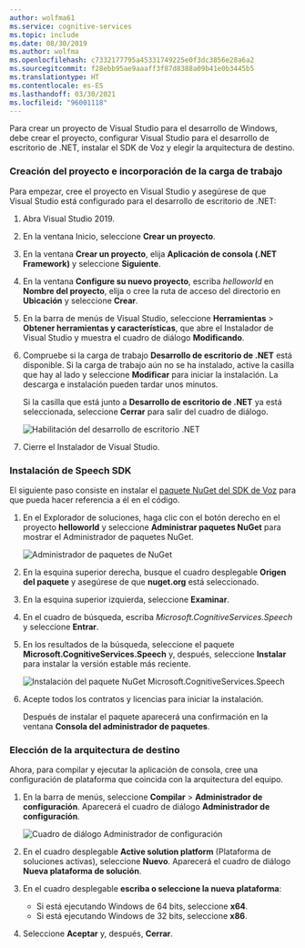 ```yaml
---
author: wolfma61
ms.service: cognitive-services
ms.topic: include
ms.date: 08/30/2019
ms.author: wolfma
ms.openlocfilehash: c7332177795a45331749225e0f3dc3856e28a6a2
ms.sourcegitcommit: f28ebb95ae9aaaff3f87d8388a09b41e0b3445b5
ms.translationtype: HT
ms.contentlocale: es-ES
ms.lasthandoff: 03/30/2021
ms.locfileid: "96001118"
---
```

Para crear un proyecto de Visual Studio para el desarrollo de Windows, debe crear el proyecto, configurar Visual Studio para el desarrollo de escritorio de .NET, instalar el SDK de Voz y elegir la arquitectura de destino.

### <a name="create-the-project-and-add-the-workload"></a>Creación del proyecto e incorporación de la carga de trabajo

Para empezar, cree el proyecto en Visual Studio y asegúrese de que Visual Studio está configurado para el desarrollo de escritorio de .NET:

1. Abra Visual Studio 2019.

1. En la ventana Inicio, seleccione **Crear un proyecto**. 

1. En la ventana **Crear un proyecto**, elija **Aplicación de consola (.NET Framework)** y seleccione **Siguiente**.

1. En la ventana **Configure su nuevo proyecto**, escriba *helloworld* en **Nombre del proyecto**, elija o cree la ruta de acceso del directorio en **Ubicación** y seleccione **Crear**.

1. En la barra de menús de Visual Studio, seleccione **Herramientas** > **Obtener herramientas y características**, que abre el Instalador de Visual Studio y muestra el cuadro de diálogo **Modificando**.

1. Compruebe si la carga de trabajo **Desarrollo de escritorio de .NET** está disponible. Si la carga de trabajo aún no se ha instalado, active la casilla que hay al lado y seleccione **Modificar** para iniciar la instalación. La descarga e instalación pueden tardar unos minutos.

   Si la casilla que está junto a **Desarrollo de escritorio de .NET** ya está seleccionada, seleccione **Cerrar** para salir del cuadro de diálogo.

   ![Habilitación del desarrollo de escritorio .NET](../articles/cognitive-services/speech-service/media/sdk/vs-enable-net-desktop-workload.png)

1. Cierre el Instalador de Visual Studio.

### <a name="install-the-speech-sdk"></a>Instalación de Speech SDK

El siguiente paso consiste en instalar el [paquete NuGet del SDK de Voz](https://aka.ms/csspeech/nuget) para que pueda hacer referencia a él en el código.

1. En el Explorador de soluciones, haga clic con el botón derecho en el proyecto **helloworld** y seleccione **Administrar paquetes NuGet** para mostrar el Administrador de paquetes NuGet.

   ![Administrador de paquetes de NuGet](../articles/cognitive-services/speech-service/media/sdk/vs-nuget-package-manager.png)

1. En la esquina superior derecha, busque el cuadro desplegable **Origen del paquete** y asegúrese de que **nuget.org** está seleccionado.

1. En la esquina superior izquierda, seleccione **Examinar**.

1. En el cuadro de búsqueda, escriba *Microsoft.CognitiveServices.Speech* y seleccione **Entrar**.

1. En los resultados de la búsqueda, seleccione el paquete **Microsoft.CognitiveServices.Speech** y, después, seleccione **Instalar** para instalar la versión estable más reciente.

   ![Instalación del paquete NuGet Microsoft.CognitiveServices.Speech](../articles/cognitive-services/speech-service/media/sdk/qs-csharp-dotnet-windows-03-nuget-install-1.0.0.png)

1. Acepte todos los contratos y licencias para iniciar la instalación.

   Después de instalar el paquete aparecerá una confirmación en la ventana **Consola del administrador de paquetes**.

### <a name="choose-the-target-architecture"></a>Elección de la arquitectura de destino

Ahora, para compilar y ejecutar la aplicación de consola, cree una configuración de plataforma que coincida con la arquitectura del equipo.

1. En la barra de menús, seleccione **Compilar** > **Administrador de configuración**. Aparecerá el cuadro de diálogo **Administrador de configuración**.

   ![Cuadro de diálogo Administrador de configuración](../articles/cognitive-services/speech-service/media/sdk/vs-configuration-manager-dialog-box.png)

1. En el cuadro desplegable **Active solution platform** (Plataforma de soluciones activas), seleccione **Nuevo**. Aparecerá el cuadro de diálogo **Nueva plataforma de solución**.

1. En el cuadro desplegable **escriba o seleccione la nueva plataforma**:
   - Si está ejecutando Windows de 64 bits, seleccione **x64**.
   - Si está ejecutando Windows de 32 bits, seleccione **x86**.

1. Seleccione **Aceptar** y, después, **Cerrar**.
